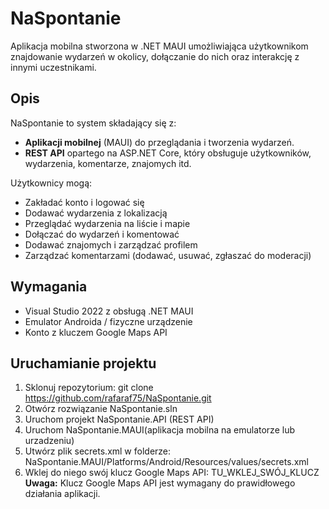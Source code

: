 # NaSpontanie

Aplikacja mobilna stworzona w .NET MAUI umożliwiająca użytkownikom znajdowanie wydarzeń w okolicy, dołączanie do nich oraz interakcję z innymi uczestnikami.

## Opis

NaSpontanie to system składający się z:

- **Aplikacji mobilnej** (MAUI) do przeglądania i tworzenia wydarzeń.
- **REST API** opartego na ASP.NET Core, który obsługuje użytkowników, wydarzenia, komentarze, znajomych itd.

Użytkownicy mogą:
- Zakładać konto i logować się
- Dodawać wydarzenia z lokalizacją
- Przeglądać wydarzenia na liście i mapie
- Dołączać do wydarzeń i komentować
- Dodawać znajomych i zarządzać profilem
- Zarządzać komentarzami (dodawać, usuwać, zgłaszać do moderacji)

## Wymagania

- Visual Studio 2022 z obsługą .NET MAUI
- Emulator Androida / fizyczne urządzenie
- Konto z kluczem Google Maps API

## Uruchamianie projektu

1. Sklonuj repozytorium:
   git clone https://github.com/rafaraf75/NaSpontanie.git
2. Otwórz rozwiązanie NaSpontanie.sln
3. Uruchom projekt NaSpontanie.API (REST API)
4. Uruchom NaSpontanie.MAUI(aplikacja mobilna na emulatorze lub urzadzeniu)
5. Utwórz plik secrets.xml w folderze:
   NaSpontanie.MAUI/Platforms/Android/Resources/values/secrets.xml
6. Wklej do niego swój klucz Google Maps API:
   <resources>
     <string name="google_maps_key">TU_WKLEJ_SWÓJ_KLUCZ</string>
   </resources>
**Uwaga:** Klucz Google Maps API jest wymagany do prawidłowego działania aplikacji.

   
   
